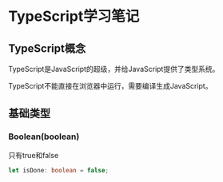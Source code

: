 # TypeScript学习笔记

## TypeScript概念

TypeScript是JavaScript的超级，并给JavaScript提供了类型系统。

TypeScript不能直接在浏览器中运行，需要编译生成JavaScript。

## 基础类型

### Boolean(boolean)

只有true和false

```typescript
let isDone: boolean = false;
```





